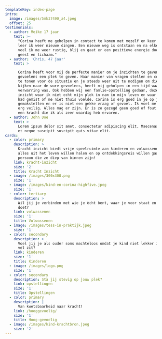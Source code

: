 ```yaml
---
templateKey: index-page
intro:
  image: /images/5mk37490_a4.jpeg
  offset: 25
testimonials:
  - author: Meike 17 jaar
    text: >-
      "Corina heeft me geholpen in contact te komen met mezelf en keer op keer
      leer ik weer nieuwe dingen. Een nieuwe weg is ontstaan en na elke sessie
      voel ik me weer rustig, blij en gaat er een positieve energie door mijn
      geest en lichaam."
  - author: 'Chris, 47 jaar'
    text: >

      Corina heeft voor mij de perfecte manier om je inzichten te geven en je
      gevoelens een plek te geven. Haar manier van vragen stellen en compassie
      te tonen voor de situatie en je steeds weer uit te nodigen om dieper te
      kijken naar de ware gevoelens, heeft mij geholpen in een tijd waar er veel
      verwarring was. Ook hebben wij een famlie-opstelling gedaan, deze gaf mij
      inzicht waar ik niet echt mijn plek in nam in mijn leven en waar ik dingen
      had gemist of me niet thuis voelde. Corina is erg goed in je op je
      gemakstellen en er is niet een gekke vraag of gevoel. Ik voel me altijd
      erg veilig. Alles mag er zijn. Er is zo gezegd geen goed of fout. Dit is
      een kracht die ik als zeer waardig heb ervaren. 
  - author: John Doe
    text: >
      Lorem ipsum dolor sit amet, consectetur adipiscing elit. Maecenas eget mi
      et neque suscipit suscipit quis vitae elit.
cards:
  - color: primary
    description: >
      Kracht inzicht biedt vrije speelruimte aan kinderen en volwassenen die
      alles uit het leven willen halen en op ontdekkingsreis willen gaan naar de
      persoon die ze diep van binnen zijn!
    link: kracht-inzicht
    size: '2'
    title: Kracht Inzicht
  - image: /images/300x300.png
    size: '1'
  - image: /images/kind-en-corina-highfive.jpeg
    size: '1'
  - color: tertiary
    description: >
      Wil jij je verbinden met wie je ècht bent, waar je voor staat en wat je
      doet?
    link: volwassenen
    size: '1'
    title: Volwassenen
  - image: /images/tess-in-praktijk.jpeg
    size: '1'
  - color: secondary
    description: >
      Voel jij je als ouder soms machteloos omdat je kind niet lekker in zijn
      vel zit?
    link: kinderen
    size: '1'
    title: Kinderen
  - image: /images/logo.png
    size: '1'
  - color: secondary
    description: Sta jij stevig op jouw plek?
    link: opstellingen
    size: '1'
    title: Opstellingen
  - color: primary
    description: |
      Van kwetsbaarheid naar kracht!
    link: /hooggevoelig/
    size: '1'
    title: Hoog-gevoelig
  - image: /images/kind-krachtbron.jpeg
    size: '2'
---
```


